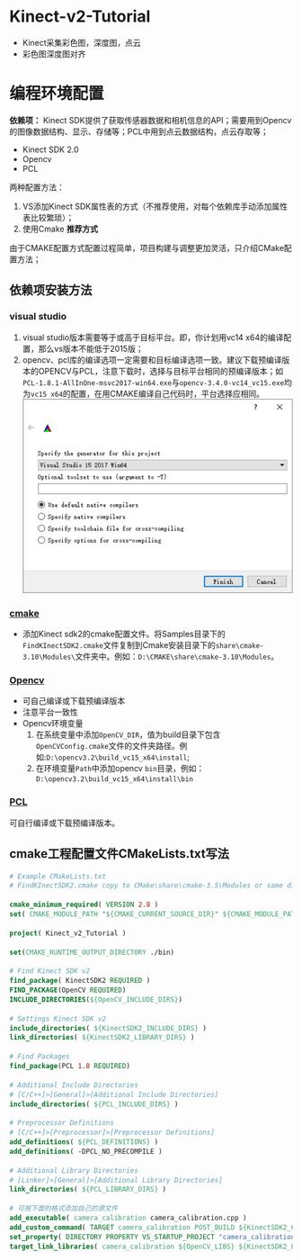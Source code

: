 # Kinect-v2-Tutorial

- Kinect采集彩色图，深度图，点云
- 彩色图深度图对齐

# 编程环境配置

**依赖项：** Kinect SDK提供了获取传感器数据和相机信息的API；需要用到Opencv的图像数据结构、显示、存储等；PCL中用到点云数据结构，点云存取等；
- Kinect SDK 2.0
- Opencv
- PCL

两种配置方法：
1. VS添加Kinect SDK属性表的方式（不推荐使用，对每个依赖库手动添加属性表比较繁琐）；
2. 使用Cmake  **推荐方式**

由于CMAKE配置方式配置过程简单，项目构建与调整更加灵活，只介绍CMake配置方法；

## 依赖项安装方法

### visual studio
  1. visual studio版本需要等于或高于目标平台。即，你计划用vc14 x64的编译配置，那么vs版本不能低于2015版；
  2. opencv、pcl库的编译选项一定需要和目标编译选项一致。建议下载预编译版本的OPENCV与PCL，注意下载时，选择与目标平台相同的预编译版本；如`PCL-1.8.1-AllInOne-msvc2017-win64.exe`与`opencv-3.4.0-vc14_vc15.exe`均为`vc15 x64`的配置，在用CMAKE编译自己代码时，平台选择应相同。
  ![平台一致性](./Assets/Opencv编译器版本选择.PNG)
### [cmake](https://cmake.org/)
  - 添加Kinect sdk2的cmake配置文件。将Samples目录下的`FindKInectSDK2.cmake`文件复制到Cmake安装目录下的`share\cmake-3.10\Modules\`文件夹中。例如：`D:\CMAKE\share\cmake-3.10\Modules`。

### [Opencv](https://opencv.org/releases.html)
  - 可自己编译或下载预编译版本
  - 注意平台一致性
  - Opencv环境变量
    1. 在系统变量中添加`OpenCV_DIR`，值为build目录下包含`OpenCVConfig.cmake`文件的文件夹路径。例如:`D:\opencv3.2\build_vc15_x64\install`;
    2. 在环境变量`Path`中添加opencv `bin`目录，例如：`D:\opencv3.2\build_vc15_x64\install\bin`
### [PCL](http://unanancyowen.com/en/)
  可自行编译或下载预编译版本。


## cmake工程配置文件CMakeLists.txt写法
```cmake
# Example CMakeLists.txt
# FindKInectSDK2.cmake copy to CMake\share\cmake-3.5\Modules or same directory as this file

cmake_minimum_required( VERSION 2.8 )
set( CMAKE_MODULE_PATH "${CMAKE_CURRENT_SOURCE_DIR}" ${CMAKE_MODULE_PATH} )

project( Kinect_v2_Tutorial )

set(CMAKE_RUNTIME_OUTPUT_DIRECTORY ./bin)

# Find Kinect SDK v2
find_package( KinectSDK2 REQUIRED )
FIND_PACKAGE(OpenCV REQUIRED)
INCLUDE_DIRECTORIES(${OpenCV_INCLUDE_DIRS})

# Settings Kinect SDK v2
include_directories( ${KinectSDK2_INCLUDE_DIRS} )
link_directories( ${KinectSDK2_LIBRARY_DIRS} )

# Find Packages
find_package(PCL 1.8 REQUIRED)

# Additional Include Directories
# [C/C++]>[General]>[Additional Include Directories]
include_directories( ${PCL_INCLUDE_DIRS} )

# Preprocessor Definitions
# [C/C++]>[Preprocessor]>[Preprocessor Definitions]
add_definitions( ${PCL_DEFINITIONS} )
add_definitions( -DPCL_NO_PRECOMPILE )

# Additional Library Directories
# [Linker]>[General]>[Additional Library Directories]
link_directories( ${PCL_LIBRARY_DIRS} )

# 可按下面的格式添加自己的源文件
add_executable( camera_calibration camera_calibration.cpp )
add_custom_command( TARGET camera_calibration POST_BUILD ${KinectSDK2_COMMANDS} )
set_property( DIRECTORY PROPERTY VS_STARTUP_PROJECT "camera_calibration" )
target_link_libraries( camera_calibration ${OpenCV_LIBS} ${KinectSDK2_LIBRARIES} )
```
